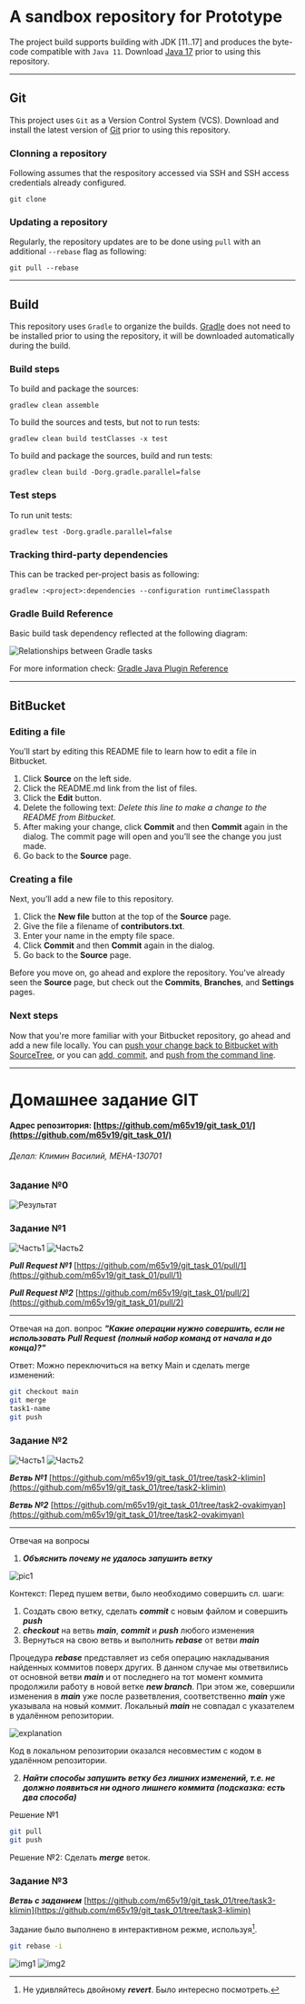 # A sandbox repository for Prototype

The project build supports building with JDK [11..17] and produces the byte-code compatible with `Java 11`.
Download [Java 17](https://www.oracle.com/java/technologies/downloads/#java17) prior to using this repository.

---

## Git

This project uses `Git` as a Version Control System (VCS).
Download and install the latest version of [Git](https://git-scm.com/download/) prior to using this repository.

### Clonning a repository

Following assumes that the respository accessed via SSH and SSH access credentials already configured.
```
git clone 
```

### Updating a repository

Regularly, the repository updates are to be done using `pull` with an additional `--rebase` flag as following:
```
git pull --rebase
```

---

## Build

This repository uses `Gradle` to organize the builds.
[Gradle](https://gradle.org/install/) does not need to be installed prior to using the repository,
it will be downloaded automatically during the build.

### Build steps

To build and package the sources:
```(Gradle)
gradlew clean assemble
```

To build the sources and tests, but not to run tests:
```(Gradle)
gradlew clean build testClasses -x test
```

To build and package the sources, build and run tests:
```(Gradle)
gradlew clean build -Dorg.gradle.parallel=false
```

### Test steps

To run unit tests:
```(Gradle)
gradlew test -Dorg.gradle.parallel=false
```

### Tracking third-party dependencies
This can be tracked per-project basis as following:
```(Gradle)
gradlew :<project>:dependencies --configuration runtimeClasspath
```

### Gradle Build Reference

Basic build task dependency reflected at the following diagram:

![Relationships between Gradle tasks](https://docs.gradle.org/current/userguide/img/javaPluginTasks.png)

For more information check: [Gradle Java Plugin Reference](https://docs.gradle.org/current/userguide/java_plugin.html)

---

## BitBucket

### Editing a file

You’ll start by editing this README file to learn how to edit a file in Bitbucket.

1. Click **Source** on the left side.
2. Click the README.md link from the list of files.
3. Click the **Edit** button.
4. Delete the following text: *Delete this line to make a change to the README from Bitbucket.*
5. After making your change, click **Commit** and then **Commit** again in the dialog. The commit page will open and you’ll see the change you just made.
6. Go back to the **Source** page.

### Creating a file

Next, you’ll add a new file to this repository.

1. Click the **New file** button at the top of the **Source** page.
2. Give the file a filename of **contributors.txt**.
3. Enter your name in the empty file space.
4. Click **Commit** and then **Commit** again in the dialog.
5. Go back to the **Source** page.

Before you move on, go ahead and explore the repository. You've already seen the **Source** page, but check out the **Commits**, **Branches**, and **Settings** pages.

### Next steps

Now that you're more familiar with your Bitbucket repository, go ahead and add a new file locally. You can [push your change back to Bitbucket with SourceTree](https://confluence.atlassian.com/x/iqyBMg), or you can [add, commit,](https://confluence.atlassian.com/x/8QhODQ) and [push from the command line](https://confluence.atlassian.com/x/NQ0zDQ).

---


# Домашнее задание GIT

#### Адрес репозитория: [https://github.com/m65v19/git_task_01/](https://github.com/m65v19/git_task_01/) ####
<h6>Делал: Климин Василий, МЕНА-130701</h6>

### Задание №0

![Результат](docs/mynameandemail.png "Уже сконфигурировано")

### Задание №1

![Часть1](docs/01-k.png "Всё не влезло, прошу прощения")
![Часть2](docs/02-k.png "Всё не влезло, прошу прощения")

***Pull Request №1*** [https://github.com/m65v19/git_task_01/pull/1](https://github.com/m65v19/git_task_01/pull/1)

***Pull Request №2*** [https://github.com/m65v19/git_task_01/pull/2](https://github.com/m65v19/git_task_01/pull/2)

---
Отвечая на доп. вопрос ***"Какие операции нужно совершить, если не использовать Pull Request (полный
набор команд от начала и до конца)?"***

Ответ: Можно переключиться на ветку Main и сделать merge изменений:
```bash
git checkout main
git merge 
task1-name 
git push
```

### Задание №2

![Часть1](docs/01-k2.png "Всё не влезло, прошу прощения")
![Часть2](docs/02-k2.png "Всё не влезло, прошу прощения")

***Beтвь №1*** [https://github.com/m65v19/git_task_01/tree/task2-klimin](https://github.com/m65v19/git_task_01/tree/task2-klimin)

***Beтвь №2*** [https://github.com/m65v19/git_task_01/tree/task2-ovakimyan](https://github.com/m65v19/git_task_01/tree/task2-ovakimyan)

---
Отвечая на вопросы 
1. ***Объяснить почему не удалось запушить ветку***

![pic1](docs/merge%20conflict.png "Обратите внимания на вывод комманды git push")

Контекст: Перед пушем ветви, было необходимо совершить сл. шаги:
1. Создать свою ветку, сделать ***commit*** с новым файлом и совершить ***push***
2. ***checkout*** на ветвь ***main***, ***commit*** и ***push*** любого изменения
3. Вернуться на свою ветвь и выполнить ***rebase*** от ветви ***main***

Процедура ***rebase*** представляет из себя операцию накладывания найденных коммитов поверх других.
В данном случае мы ответвились от основной ветви ***main*** и от последнего на тот момент коммита продолжили работу в новой ветке ***new branch***.
При этом же, совершили изменения в ***main*** уже после разветвления, соответственно ***main*** уже указывала на новый коммит. Локальный ***main*** не совпадал с указателем в удалённом репозитории.

![explanation](docs/explanation.jpg "Код в локальном репозитории оказался несовместим с кодом в удалённом репозитории.
")

Код в локальном репозитории оказался несовместим с кодом в удалённом репозитории.


2. ***Найти способы запушить ветку без лишних изменений, т.е. не должно появиться ни одного лишнего коммита (подсказка: есть два способа)***

Решение №1

```bash
git pull
git push
```

Решение №2: Сделать ***merge*** веток.

### Задание №3

***Beтвь с заданием*** [https://github.com/m65v19/git_task_01/tree/task3-klimin](https://github.com/m65v19/git_task_01/tree/task3-klimin)

Задание было выполнено в интерактивном режме, используя[^1].
```bash
git rebase -i
```

![img1](docs/01-k3.png)
![img2](docs/02-k3.png)

[^1]: Не удивляйтесь двойному ***revert***. Было интересно посмотреть.


    
